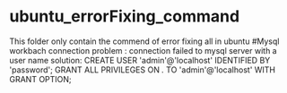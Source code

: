 # ubuntu_errorFixing_command
This folder only contain the commend of error fixing all in ubuntu
#Mysql workbach connection problem : connection failed to mysql server with a user name
  solution: CREATE USER 'admin'@'localhost' IDENTIFIED BY 'password';
            GRANT ALL PRIVILEGES ON *.* TO 'admin'@'localhost' WITH GRANT OPTION;
